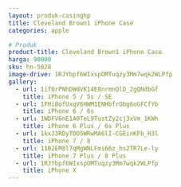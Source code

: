 ```yaml
---
layout: produk-casinghp
title: Cleveland Brown1 iPhone Case
categories: apple

# Produk
product-title: Cleveland Brown1 iPhone Case
harga: 90000
sku: hn-5028
image-drive: 1RJYbpf6WIxspOMTuqzy3Mm7wqk2WLPfp
gallery:
  - url: 1ifUrPNhDWdVK14E8nrmnQlD_2gQNdbGf
    title: iPhone 5 / 5s / SE
  - url: 1FHi8ofUxqV6HWM1ENHbfrGbg6oGFCfYb
    title: iPhone 6 / 6s
  - url: 1WDFV6nE1A0TeL9TustZy2cj3xVm_1KWh
    title: iPhone 6 Plus / 6s Plus
  - url: 1kxJ3RDyTDO5WRwMA6lI-CGEinKFb_H3l
    title: iPhone 7 / 8
  - url: 1102EM8l7qMgWNLFmi66z_hs2TR7Le-ly
    title: iPhone 7 Plus / 8 Plus
  - url: 1RJYbpf6WIxspOMTuqzy3Mm7wqk2WLPfp
    title: iPhone X
---
```


